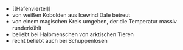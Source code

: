 -   [[Hafenviertel]]
-   von weißen Kobolden aus Icewind Dale betreut
-   von einem magischen Kreis umgeben, der die Temperatur massiv runderkühlt
-   beliebt bei Halbmenschen von arktischen Tieren
-   recht beliebt auch bei Schuppenlosen